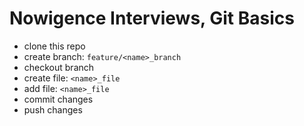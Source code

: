 # Nowigence Interviews, Git Basics

- clone this repo
- create branch: `feature/<name>_branch`
- checkout branch
- create file: `<name>_file`
- add file: `<name>_file`
- commit changes
- push changes
